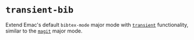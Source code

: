# `transient-bib` #
Extend Emac's default `bibtex-mode` major mode with [`transient`](https://github.com/magit/transient) functionality, similar to the [`magit`](https://github.com/magit/magit) major mode.
